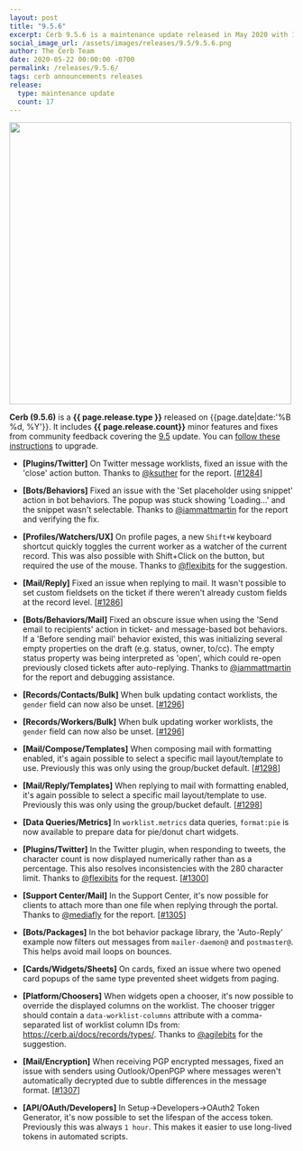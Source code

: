 ```yaml
---
layout: post
title: "9.5.6"
excerpt: Cerb 9.5.6 is a maintenance update released in May 2020 with 17 minor features and fixes from community feedback.
social_image_url: /assets/images/releases/9.5/9.5.6.png
author: The Cerb Team
date: 2020-05-22 00:00:00 -0700
permalink: /releases/9.5.6/
tags: cerb announcements releases
release:
  type: maintenance update
  count: 17
---
```


<div class="cerb-screenshot">
<img src="{{page.social_image_url}}" class="screenshot" width="500">
</div>

**Cerb (9.5.6)** is a **{{ page.release.type }}** released on {{page.date|date:'%B %d, %Y'}}. It includes **{{ page.release.count}}** minor features and fixes from community feedback covering the [9.5](/releases/9.5/) update.  You can [follow these instructions](/docs/upgrading/) to upgrade.

* **[Plugins/Twitter]** On Twitter message worklists, fixed an issue with the 'close' action button. Thanks to [@ksuther](https://github.com/ksuther) for the report. [[#1284](https://github.com/jstanden/cerb/issues/1284)]

* **[Bots/Behaviors]** Fixed an issue with the 'Set placeholder using snippet' action in bot behaviors. The popup was stuck showing 'Loading...' and the snippet wasn't selectable. Thanks to [@iammattmartin](https://github.com/iammattmartin) for the report and verifying the fix.

* **[Profiles/Watchers/UX]** On profile pages, a new `Shift+W` keyboard shortcut quickly toggles the current worker as a watcher of the current record. This was also possible with Shift+Click on the button, but required the use of the mouse. Thanks to [@flexibits](https://twitter.com/flexibits) for the suggestion. 

* **[Mail/Reply]** Fixed an issue when replying to mail. It wasn't possible to set custom fieldsets on the ticket if there weren't already custom fields at the record level. [[#1286](https://github.com/jstanden/cerb/issues/1286)]

* **[Bots/Behaviors/Mail]** Fixed an obscure issue when using the 'Send email to recipients' action in ticket- and message-based bot behaviors. If a 'Before sending mail' behavior existed, this was initializing several empty properties on the draft (e.g. status, owner, to/cc). The empty status property was being interpreted as 'open', which could re-open previously closed tickets after auto-replying. Thanks to [@iammattmartin](https://github.com/iammattmartin) for the report and debugging assistance.

* **[Records/Contacts/Bulk]** When bulk updating contact worklists, the `gender` field can now also be unset. [[#1296](https://github.com/jstanden/cerb/issues/1296)]

* **[Records/Workers/Bulk]** When bulk updating worker worklists, the `gender` field can now also be unset. [[#1296](https://github.com/jstanden/cerb/issues/1296)]

* **[Mail/Compose/Templates]** When composing mail with formatting enabled, it's again possible to select a specific mail layout/template to use. Previously this was only using the group/bucket default. [[#1298](https://github.com/jstanden/cerb/issues/1298)]

* **[Mail/Reply/Templates]** When replying to mail with formatting enabled, it's again possible to select a specific mail layout/template to use. Previously this was only using the group/bucket default. [[#1298](https://github.com/jstanden/cerb/issues/1298)]

* **[Data Queries/Metrics]** In `worklist.metrics` data queries, `format:pie` is now available to prepare data for pie/donut chart widgets.

* **[Plugins/Twitter]** In the Twitter plugin, when responding to tweets, the character count is now displayed numerically rather than as a percentage. This also resolves inconsistencies with the 280 character limit. Thanks to [@flexibits](https://github.com/flexibits/) for the request. [[#1300](https://github.com/jstanden/cerb/issues/1300)]

* **[Support Center/Mail]** In the Support Center, it's now possible for clients to attach more than one file when replying through the portal. Thanks to [@mediafly](https://github.com/mediafly/) for the report. [[#1305](https://github.com/jstanden/cerb/issues/1305)]

* **[Bots/Packages]** In the bot behavior package library, the 'Auto-Reply' example now filters out messages from `mailer-daemon@` and `postmaster@`. This helps avoid mail loops on bounces.

* **[Cards/Widgets/Sheets]** On cards, fixed an issue where two opened card popups of the same type prevented sheet widgets from paging.

* **[Platform/Choosers]** When widgets open a chooser, it's now possible to override the displayed columns on the worklist. The chooser trigger should contain a `data-worklist-columns` attribute with a comma-separated list of worklist column IDs from: <https://cerb.ai/docs/records/types/>. Thanks to [@agilebits](https://github.com/agilebits) for the suggestion.

* **[Mail/Encryption]** When receiving PGP encrypted messages, fixed an issue with senders using Outlook/OpenPGP where messages weren't automatically decrypted due to subtle differences in the message format. [[#1307](https://github.com/jstanden/cerb/issues/1307)]

* **[API/OAuth/Developers]** In Setup->Developers->OAuth2 Token Generator, it's now possible to set the lifespan of the access token. Previously this was always `1 hour`. This makes it easier to use long-lived tokens in automated scripts.

